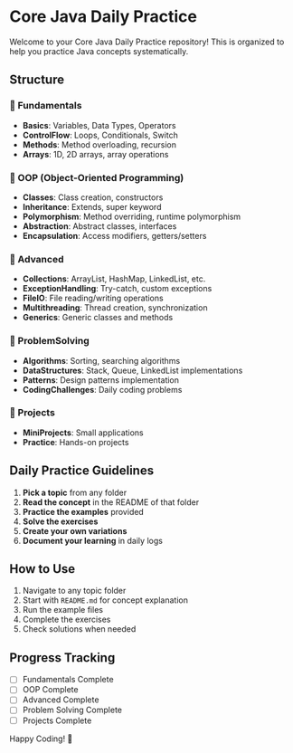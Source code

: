 # Core Java Daily Practice

Welcome to your Core Java Daily Practice repository! This is organized to help you practice Java concepts systematically.

## Structure

### 📁 Fundamentals
- **Basics**: Variables, Data Types, Operators
- **ControlFlow**: Loops, Conditionals, Switch
- **Methods**: Method overloading, recursion
- **Arrays**: 1D, 2D arrays, array operations

### 📁 OOP (Object-Oriented Programming)
- **Classes**: Class creation, constructors
- **Inheritance**: Extends, super keyword
- **Polymorphism**: Method overriding, runtime polymorphism
- **Abstraction**: Abstract classes, interfaces
- **Encapsulation**: Access modifiers, getters/setters

### 📁 Advanced
- **Collections**: ArrayList, HashMap, LinkedList, etc.
- **ExceptionHandling**: Try-catch, custom exceptions
- **FileIO**: File reading/writing operations
- **Multithreading**: Thread creation, synchronization
- **Generics**: Generic classes and methods

### 📁 ProblemSolving
- **Algorithms**: Sorting, searching algorithms
- **DataStructures**: Stack, Queue, LinkedList implementations
- **Patterns**: Design patterns implementation
- **CodingChallenges**: Daily coding problems

### 📁 Projects
- **MiniProjects**: Small applications
- **Practice**: Hands-on projects

## Daily Practice Guidelines

1. **Pick a topic** from any folder
2. **Read the concept** in the README of that folder
3. **Practice the examples** provided
4. **Solve the exercises** 
5. **Create your own variations**
6. **Document your learning** in daily logs

## How to Use

1. Navigate to any topic folder
2. Start with `README.md` for concept explanation
3. Run the example files
4. Complete the exercises
5. Check solutions when needed

## Progress Tracking

- [ ] Fundamentals Complete
- [ ] OOP Complete  
- [ ] Advanced Complete
- [ ] Problem Solving Complete
- [ ] Projects Complete

Happy Coding! 🚀
